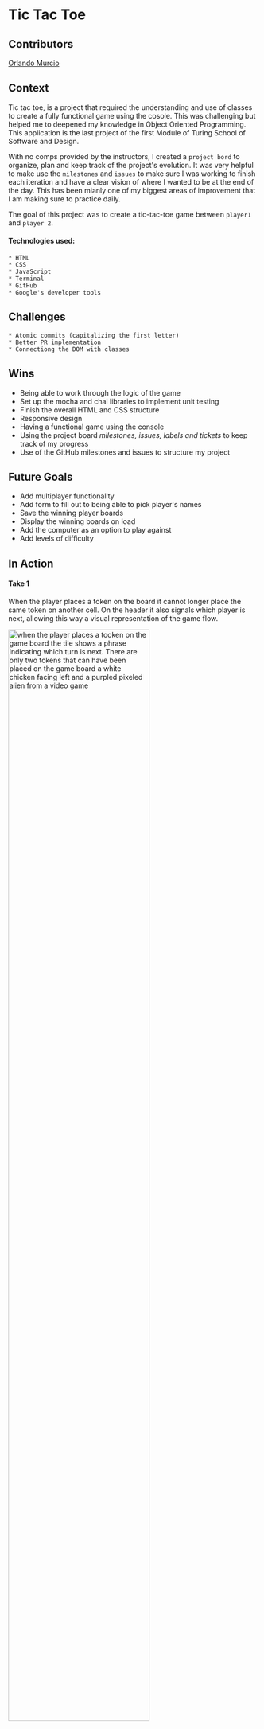 # Tic Tac Toe

## Contributors

  [Orlando Murcio](https://www.github.com/atos20)

## Context

Tic tac toe, is a project that required the understanding and use of classes to create a fully functional game using the cosole. This was challenging but helped me to deepened my knowledge in Object Oriented Programming. This application is the last project of the first Module of Turing School of Software and Design.

With no comps provided by the instructors, I created a `project bord` to organize, plan and keep track of the project's evolution. It was very helpful to make use the `milestones` and `issues` to make sure I was working to finish each iteration and have a clear vision of where I wanted to be at the end of the day. This has been mianly one of my biggest areas of improvement that I am making sure to practice daily.

The goal of this project was to create a tic-tac-toe game between `player1` and `player 2`.

#### Technologies used:
    * HTML
    * CSS
    * JavaScript
    * Terminal
    * GitHub
    * Google's developer tools

## Challenges

    * Atomic commits (capitalizing the first letter)
    * Better PR implementation
    * Connectiong the DOM with classes


## Wins
- Being able to work through the logic of the game
- Set up the mocha and chai libraries to implement unit testing
- Finish the overall HTML and CSS structure
- Responsive design
- Having a functional game using the console
- Using the project board *milestones, issues, labels and tickets* to keep track of my progress
- Use of the GitHub milestones and issues to structure my project

## Future Goals

  * Add multiplayer functionality
  * Add form to fill out to being able to pick player's names
  * Save the winning player boards 
  * Display the winning boards on load
  * Add the computer as an option to play against
  * Add levels of difficulty 

## In Action

  #### Take 1

When the player places a token on the board it cannot longer place the same token on another cell. On the header it also signals which player is next, allowing this way a visual representation of the game flow.

  <img src="https://media.giphy.com/media/TdR4EyEwFhzAxC1D5I/giphy.gif" alt="when the player places a tooken on the game board the tile shows a phrase indicating which turn is next. There are only two tokens that can have been placed on the game board a white chicken facing left and a purpled pixeled alien from a video game" height=auto width=75%/>

 #### Take 2

 When a winner is found the header displays who the winner was by changing the text of the header to indicate the winner. The player's win count also increment depending on which player won the game  

* 



  <img src="https://media.giphy.com/media/SX0BeAZgPO8Hp65eoG/giphy.gif" alt="When a winner is found the header displays who the winner was by changing the text to indicate who the winner is" height=auto width=75%/>

 #### Take 3

* During the game if a wiinner is not declared a message is vissible indicating the status of the game, and in this case it displays the message 'It is a draw.'
 <img src="https://media.giphy.com/media/idLLatfjGJGfXdNPmh/giphy.gif" alt="" height=auto width=75%/>





 #### Take 4
* After completing the functionality of the game the next iteration I worked on was the `CSS` responsiveness. Here we can appreciate how the application behave at different screen sizes.

  <img src="https://media.giphy.com/media/LRNtVOV5u6STIPIrFB/giphy.gif" alt="" height=auto width=75%/>

## Project directions

[Tic-tac-toe specifications](https://frontend.turing.io/projects/module-1/tic-tac-toe-solo.html)


### Contribute to the project
If you want to contribute

>   - clone the repository to your computer `git clone <URL>`
>   - cd into the repository `cd <repo-name>`
>    - create a new branch with `git checkout -b <new branch name>`
>    - open your text editor and add or remove functionalities to the site.
>    - `git add` and `git commit -m "<your commit meessage>"` to save the changes to your local repository
>   - `git push` your changes
>    - create a new pull request!

### Project Manager

[Scott Ertmer](https://github.com/sertmer)
